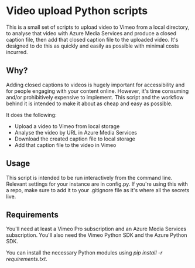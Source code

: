 # Video upload Python scripts

This is a small set of scripts to upload video to Vimeo from a local directory, to analyse that video with Azure Media Services and produce a closed caption file, then add that closed caption file to the uploaded video. It's designed to do this as quickly and easily as possible with minimal costs incurred.

## Why?

Adding closed captions to videos is hugely important for accessibility and for people engaging with your content online. However, it's time consuming and/or prohibitively expensive to implement. This script and the workflow behind it is intended to make it about as cheap and easy as possible.

It does the following:

- Upload a video to Vimeo from local storage
- Analyse the video by URL in Azure Media Services
- Download the created caption file to local storage
- Add that caption file to the video in Vimeo

## Usage

This script is intended to be run interactively from the command line. Relevant settings for your instance are in config.py. If you're using this with a repo, make sure to add it to your .gitignore file as it's where all the secrets live.

## Requirements

You'll need at least a Vimeo Pro subscription and an Azure Media Services subscription. You'll also need the Vimeo Python SDK and the Azure Python SDK.

You can install the necessary Python modules using *pip install -r requirements.txt*.